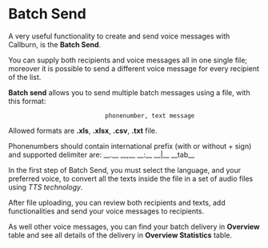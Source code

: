 <h1>Batch Send</h1>


A very useful functionality to create and send voice messages with Callburn, is the __Batch Send__.

You can supply both recipients and voice messages all in one single file; moreover it is possible to send a different voice message for every recipient of the list.

__Batch send__ allows you to send multiple batch messages using a file, with this format:

                               phonenumber, text message 

Allowed formats are __.xls__, __.xlsx__, __.csv__, __.txt__ file. 

<note-box type="warning">
Phonenumbers should contain international prefix (with or without + sign) and supported delimiter are:   __.__   __,__    __:__    __|__    __tab__
</note-box>

In the first step of Batch Send, you must select the language, and your preferred voice, to convert all the texts inside the file in a set of audio files using _TTS technology_.  

After file uploading, you can review both recipients and texts, add functionalities and send your voice messages to recipients.

As well other voice messages, you can find your batch delivery in __Overview__ table and see all details of the delivery in __Overview Statistics__ table. 



